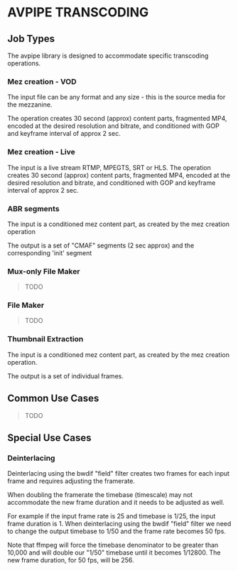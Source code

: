 # AVPIPE TRANSCODING


## Job Types

The avpipe library is designed to accommodate specific transcoding operations.

### Mez creation - VOD

The input file can be any format and any size - this is the source media for the mezzanine.

The operation creates 30 second (approx) content parts, fragmented MP4, encoded at the desired resolution and bitrate, and conditioned with GOP and keyframe interval of approx 2 sec.


### Mez creation - Live

The input is a live stream RTMP, MPEGTS, SRT or HLS.
The operation creates 30 second (approx) content parts, fragmented MP4, encoded at the desired resolution and bitrate, and conditioned with GOP and keyframe interval of approx 2 sec.

### ABR segments

The input is a conditioned mez content part, as created by the mez creation operation

The output is a set of "CMAF" segments (2 sec approx) and the corresponding 'init' segment

### Mux-only File Maker

> TODO

### File Maker

> TODO

### Thumbnail Extraction

The input is a conditioned mez content part, as created by the mez creation operation.

The output is a set of individual frames.

## Common Use Cases

> TODO

## Special Use Cases

### Deinterlacing

Deinterlacing using the bwdif "field" filter creates two frames for each input frame and requires adjusting the framerate.

When doubling the framerate the timebase (timescale) may not accommodate the new frame duration and it needs to be adjusted as well.

For example if the input frame rate is 25 and timebase is 1/25, the input frame duration is 1.  When deinterlacing using the bwdif "field" filter
we need to change the output timebase to 1/50 and the frame rate becomes 50 fps.

Note that ffmpeg will force the timebase denominator to be greater than 10,000 and will double our "1/50" timebase until it becomes 1/12800.  The new frame duration,
for 50 fps, will be 256.
